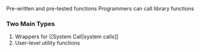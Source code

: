 Pre-written and pre-tested functions
Programmers can call library functions

### Two Main Types
1. Wrappers for [[System Call|system calls]]
2. User-level utility functions

